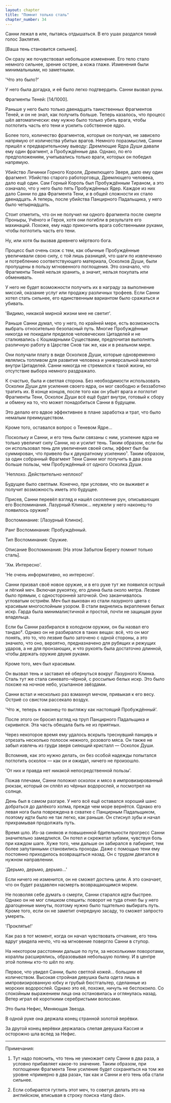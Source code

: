 ```yaml
---
layout: chapter
title: "Помнит только сталь"
chapter_number: 34
---
```


Санни лежал в иле, пытаясь отдышаться. В его ушах раздался тихий голос Заклятия.

[Ваша тень становится сильнее].

Он сразу же почувствовал небольшое изменение. Его тело стало немного сильнее, зрение острее, а кожа глаже. Изменения были минимальными, но заметными.

'Что это было?'

У него была догадка, и её было легко подтвердить. Санни вызвал руны.

Фрагменты Теней: [14/1000].

Раньше у него было только двенадцать таинственных Фрагментов Теней, и он не знал, как получить больше. Теперь казалось, что процесс шёл автоматически: ему нужно было только убить врага, чтобы поглотить часть его тени и усилить собственное ядро.

Более того, количество фрагментов, которые он получал, не зависело напрямую от количества убитых врагов. Немного поразмыслив, Санни пришёл к предварительному выводу: Дремлющие Ядра Души давали ему один фрагмент, а Пробуждённые два. Однако, по его предположениям, учитывались только враги, которых он победил напрямую.

Убийство Личинки Горного Короля, Дремлющего Зверя, дало ему один фрагмент. Убийство старого работорговца, Дремлющего человека, дало ещё один. Сам Горный Король был Пробуждённым Тираном, а это означало, что у него было пять Пробуждённых Ядер. Каждое из них дало Санни по два Фрагмента Тени, и в общей сложности их стало двенадцать. А теперь, после убийства Панцирного Падальщика, у него было четырнадцать.

Стоит отметить, что он не получил ни одного фрагмента после смерти Проныры, Учёного и Героя, хотя они погибли в результате его махинаций. Похоже, ему надо прикончить врага собственными руками, чтобы поглотить часть его тени.

Ну, или хотя бы вызвав древнего мёртвого бога.

Процесс был очень схож с тем, как обычные Пробуждённые увеличивали свою силу, с той лишь разницей, что шаги по извлечению и потреблению соответствующего материала, Осколков Души, были пропущены в пользу мгновенного поглощения. Это означало, что Фрагменты Теней нельзя хранить, а значит, нельзя покупать или обменивать.

У него не будет возможности получить их в награду за выполнение миссий, оказание услуг или продажу различных трофеев. Если Санни хотел стать сильнее, его единственным вариантом было сражаться и убивать.

'Видимо, никакой мирной жизни мне не светит'.

Раньше Санни думал, что у него, по крайней мере, есть возможность выбрать относительно безопасный путь. Многие Пробуждённые никогда не покидали пределов человеческих Цитаделей и не сталкивались с Кошмарными Существами, предпочитая выполнять различную работу в Царстве Снов так же, как и в реальном мире.

Они получали плату в виде Осколков Души, которые одновременно являлись топливом для развития человека и универсальной валютой внутри Цитаделей. Санни никогда не стремился к такой жизни, но отсутствие выбора немного раздражало.

К счастью, была и светлая сторона. Без необходимости использовать Осколки Души для усиления своего ядра, он мог свободно и беззаботно тратить их. В конце концов, после того как он убьёт врага и поглотит Фрагменты Тени, Осколок Души всё ещё будет внутри, готовый к сбору и обмену на то, что может понадобиться Санни в будущем.

Это делало его вдвое эффективнее в плане заработка и трат, что было немалым преимуществом.

Кроме того, оставался вопрос о Теневом Ядре...

Поскольку и Санни, и его тень были связаны с ним, усиление ядра не только увеличит силу Санни, но и усилит тень. Таким образом, если бы он использовал тень для увеличения своей силы, эффект был бы суммирован, что привело бы к двукратному усилению¹. Таким образом, за один собранный Фрагмент Тени Санни мог получить в два раза больше пользы, чем Пробуждённый от одного Осколка Души.

'Неплохо. Действительно неплохо!'

Будущее было светлым. Конечно, при условии, что он выживет и получит возможность иметь это будущее.

Присев, Санни перевёл взгляд и нашёл скопление рун, описывающих его Воспоминания. Лазурный Клинок... неужели у него наконец-то появилось оружие?

Воспоминание: [Лазурный Клинок].

Ранг Воспоминания: Пробуждённый.

Тип Воспоминания: Оружие.

Описание Воспоминания: [На этом Забытом Берегу помнит только сталь].

'Хм. Интересно'.

'Не очень информативно, но интересно'.

Санни призвал своё новое оружие, и в его руке тут же появился острый и лёгкий меч. Включая рукоятку, его длина была около метра. Лезвие было прямым, с односторонней заточкой. Оно заканчивалось угловатым остриём. Меч был выкован из стали лазурного цвета с красивым многослойным узором. В стали виднелись вкрапления белых искр. Гарда была минималистичной и простой, почти не защищая руки владельца.

Если бы Санни разбирался в холодном оружии, он бы назвал его тандао². Однако он не разбирался в таких вещах: всё, что он мог понять, это то, что лезвие было заточено с одной стороны, а это значило, что оно, вероятно, предназначено для рубящих и режущих ударов, а не для пронзающих, и что рукоять была достаточно длинной, чтобы держать оружие двумя руками.

Кроме того, меч был красивым.

Он вызвал тень и заставил её обернуться вокруг Лазурного Клинка. Сталь тут же стала синевато-чёрной, с россыпью белых искр. Это было похоже на ночное небо, усыпанное звёздами.

Санни встал и несколько раз взмахнул мечом, привыкая к его весу. Остриё со свистом рассекало воздух.

'Что ж, теперь я наконец-то выгляжу как настоящий Пробуждённый'.

После этого он бросил взгляд на труп Панцирного Падальщика и скривился. Эта часть обещала быть не из приятных.

Через некоторое время ему удалось вскрыть треснувший панцирь и отрезать несколько полосок нежного, розового мяса. Он также не забыл извлечь из груди зверя сияющий кристалл — Осколок Души.

Вспомнив, как это нужно делать, он без особой надежды попытался поглотить осколок — как он и ожидал, ничего не произошло.

'От них и правда нет никакой непосредственной пользы'.

Пожав плечами, Санни положил осколок и мясо в импровизированный рюкзак, который он сплёл из чёрных водорослей, и посмотрел на солнце.

День был в самом разгаре. У него всё ещё оставался хороший шанс добраться до далёкого холма, прежде чем море вернётся. Однако его левая нога была повреждена в схватке с Панцирным Падальщиком, поэтому идти было не так легко, как раньше. Он стиснул зубы и начал прихрамывая продолжать путь.

Время шло. Из-за синяков и повышенной бдительности прогресс Санни значительно замедлился. Он потел и скрежетал зубами, чувствуя боль при каждом шаге. Хуже того, чем дальше он забирался в лабиринт, тем более запутанными становились проходы. Даже с помощью тени ему постоянно приходилось возвращаться назад. Он с трудом двигался в нужном направлении.

'Дерьмо, дерьмо, дерьмо...'

Если ничего не изменится, он не сможет достичь цели. А это означает, что он будет раздавлен насмерть возвращающимся морем.

Не позволяя себе думать о смерти, Санни старался идти быстрее. Однако он не мог слишком спешить: поворот не туда отнял бы у него драгоценные минуты, поэтому нужно было тщательно выбирать путь. Кроме того, если он не заметит очередную засаду, то сможет запросто умереть.

'Проклятье!'

Как раз в тот момент, когда он начал чувствовать отчаяние, его тень вдруг увидела нечто, что на мгновение повергло Санни в ступор.

На некотором расстоянии дальше по пути, за несколькими поворотами, кораллы расширялись, образовывая небольшую поляну. И в центре этой поляны кто-то шёл по илу.

Первое, что увидел Санни, было светлой кожей... большим её количеством. Высокая стройная девушка была одета лишь в импровизированную юбку и грубый бюстгальтер, сделанные из морских водорослей. Однако это её, похоже, ничуть не беспокоило. Со спокойным выражением лица она остановилась и оглянулась назад. Ветер играл её короткими серебристыми волосами.

Это была Нефис, Меняющая Звезда.

В одной руке она держала конец странной золотой верёвки.

За другой конец верёвки держалась слепая девушка Кассия и осторожно шла вслед за Нефис.

***

Примечания:

1. Тут надо пояснить, что тень не умножает силу Санни в два раза, а условно прибавляет какое-то значение. Таким образом, при поглощении Фрагмента Тени усиление будет сохраняться на том же уровне «примерно в два раза», так как и Санни и его тень оба стали сильнее.

2. Если собирается гуглить этот меч, то советуя делать это на английском, вписывая в строку поиска «tang dao».